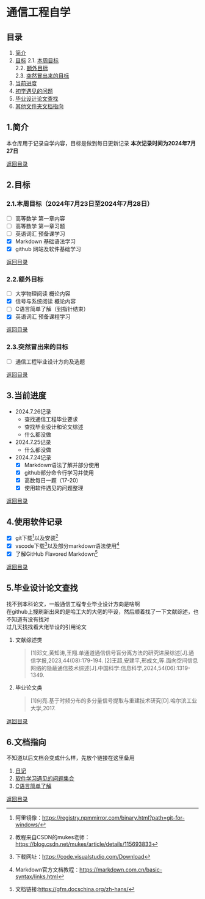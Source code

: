 # 通信工程自学

## 目录  
1. [简介](#1简介)  
2. [目标](#2目标)
2.1. [本周目标](#21本周目标2024年7月23日至2024年7月28日)  
2.2. [额外目标](#22额外目标)  
2.3. [突然冒出来的目标](#23突然冒出来的目标)  
3. [当前进度](#3当前进度)  
4. [初学遇见的问题](#4使用软件记录)  
5. [毕业设计论文查找](#5毕业设计论文查找)
6. [其他文件夹文档指向](#5文档指向)  

## 1.简介
本仓库用于记录自学内容，目标是做到每日更新记录
**本次记录时间为2024年7月27日**  

[返回目录](#目录)  

## 2.目标
### 2.1.本周目标（2024年7月23日至2024年7月28日）  
- [ ] 高等数学  第一章内容
- [ ] 高等数学  第一章习题
- [ ] 英语词汇  预备课学习
- [x] Markdown  基础语法学习
- [x] github    网站及软件基础学习  

[返回目录](#目录)  

### 2.2.额外目标
- [ ] 大学物理阅读 概论内容
- [x] 信号与系统阅读 概论内容
- [ ] C语言简单了解（到指针结束）
- [x] 英语词汇 预备课程学习  

[返回目录](#目录)  

### 2.3.突然冒出来的目标
- [ ] 通信工程毕业设计方向及选题

[返回目录](#目录)  
## 3.当前进度  
- 2024.7.26记录
    - 查找通信工程毕业要求
    - 查找毕业设计和论文综述
    - 什么都没做
- 2024.7.25记录
    - 什么都没做
- 2024.7.24记录  
    - [x] Markdown语法了解并部分使用
    - [x] github部分命令行学习并使用
    - [x] 高数每日一题（17-20）
    - [x] 使用软件遇见的问题整理  

[返回目录](#目录)  

## 4.使用软件记录
- [x] git下载[^1]以及安装[^2]  
- [x] vscode下载[^3]以及部分markdown语法使用[^4]
- [x] 了解GitHub Flavored Markdown[^5]  

[返回目录](#目录)  

## 5.毕业设计论文查找
找不到本科论文，一般通信工程专业毕业设计方向是啥啊  
在github上搜刷新出来的是哈工大的大佬的毕设，然后顺着找了一下文献综述，也不知道有没有找对  
过几天找找看大佬毕设的引用论文
1. 文献综述类
    > [1]邓文,黄知涛,王翔.单通道通信信号盲分离方法的研究进展综述[J].通信学报,2023,44(08):179-194.
    > [2]王超,安建平,邢成文,等.面向空间信息网络的隐蔽通信技术综述[J].中国科学:信息科学,2024,54(06):1319-1349.
2. 毕业论文类
    > [1]何亮.基于时频分布的多分量信号提取与重建技术研究[D].哈尔滨工业大学,2017.  

[返回目录](#目录)  
    
## 6.文档指向
不知道以后文档会变成什么样，先放个链接在这里备用
1. [日记](/diary)
2. [软件学习遇见的问题集合](/issue)  
3. [C语言简单了解](/c)  

[返回目录](#目录)  




  
[^1]:阿里镜像：https://registry.npmmirror.com/binary.html?path=git-for-windows/ 
[^2]:教程来自CSDN的mukes老师：https://blog.csdn.net/mukes/article/details/115693833  
[^3]:下载网址：https://code.visualstudio.com/Download  
[^4]:Markdown官方文档教程：https://markdown.com.cn/basic-syntax/links.html  
[^5]:文档链接:https://gfm.docschina.org/zh-hans/
